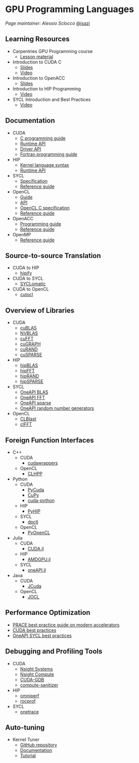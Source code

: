 # GPU Programming Languages

*Page maintainer: Alessio Sclocco* [@isazi](https://github.com/isazi)


## Learning Resources
 
* Carpentries GPU Programming course
  * [Lesson material](https://carpentries-incubator.github.io/lesson-gpu-programming/)
* Introduction to CUDA C
  * [Slides](http://developer.download.nvidia.com/compute/developertrainingmaterials/presentations/cuda_language/Introduction_to_CUDA_C.pptx)
  * [Video](http://on-demand.gputechconf.com/gtc/2012/video/S0624-Monday-Introduction-to-CUDA-C.mp4)
* Introduction to OpenACC
  * [Slides](http://developer.download.nvidia.com/compute/developertrainingmaterials/presentations/openacc/Introduction_To_OpenACC.pptx)
* Introduction to HIP Programming
  * [Video](https://www.youtube.com/watch?v=3ejUwypP0bI)
* SYCL Introduction and Best Practices
  * [Video](https://www.youtube.com/watch?v=TbkrODiVDQY)
 
## Documentation

* CUDA
  * [C programming guide](https://docs.nvidia.com/cuda/cuda-c-programming-guide/index.html)
  * [Runtime API](https://docs.nvidia.com/cuda/cuda-runtime-api/)
  * [Driver API](https://docs.nvidia.com/cuda/cuda-driver-api/index.html)
  * [Fortran programming guide](https://docs.nvidia.com/hpc-sdk/compilers/cuda-fortran-prog-guide/index.html)
* HIP
  * [Kernel language syntax](https://rocm.docs.amd.com/projects/HIP/en/latest/reference/kernel_language.html)
  * [Runtime API](https://rocm.docs.amd.com/projects/HIP/en/latest/.doxygen/docBin/html/modules.html)
* SYCL
  * [Specification](https://registry.khronos.org/SYCL/specs/sycl-2020/html/sycl-2020.html)
  * [Reference guide](https://www.khronos.org/files/sycl/sycl-2020-reference-guide.pdf)
* OpenCL
  * [Guide](https://github.com/KhronosGroup/OpenCL-Guide)
  * [API](https://registry.khronos.org/OpenCL/specs/3.0-unified/html/OpenCL_API.html)
  * [OpenCL C specification](https://registry.khronos.org/OpenCL/specs/3.0-unified/html/OpenCL_C.html)
  * [Reference guide](https://www.khronos.org/files/opencl30-reference-guide.pdf)
* OpenACC
  * [Programming guide](https://www.openacc.org/sites/default/files/inline-files/OpenACC_Programming_Guide_0_0.pdf)
  * [Reference guide](https://www.openacc.org/sites/default/files/inline-files/API%20Guide%202.7.pdf)
* OpenMP
  * [Reference guide](https://www.openmp.org/wp-content/uploads/OpenMPRef-5.0-111802-web.pdf)

## Source-to-source Translation

* CUDA to HIP
  * [hipify](https://github.com/ROCm/HIPIFY)
* CUDA to SYCL
  * [SYCLomatic](https://github.com/oneapi-src/SYCLomatic)
* CUDA to OpenCL
  * [cutocl](https://github.com/benvanwerkhoven/cutocl)

## Overview of Libraries

* CUDA
  * [cuBLAS](http://docs.nvidia.com/cuda/cublas/index.html)
  * [NVBLAS](http://docs.nvidia.com/cuda/nvblas/index.html)
  * [cuFFT](http://docs.nvidia.com/cuda/cufft/index.html)
  * [cuGRAPH](https://docs.rapids.ai/api/cugraph/stable/)
  * [cuRAND](http://docs.nvidia.com/cuda/curand/index.html)
  * [cuSPARSE](http://docs.nvidia.com/cuda/cusparse/index.html)
* HIP
  * [hipBLAS](https://rocm.docs.amd.com/projects/hipBLAS/en/latest/index.html)
  * [hipFFT](https://rocm.docs.amd.com/projects/hipFFT/en/latest/index.html)
  * [hipRAND](https://rocm.docs.amd.com/projects/hipRAND/en/latest/index.html)
  * [hipSPARSE](https://rocm.docs.amd.com/projects/hipSPARSE/en/latest/index.html)
* SYCL
  * [OneAPI BLAS](https://www.intel.com/content/www/us/en/docs/onemkl/developer-reference-dpcpp/2024-0/blas-routines.html#GUID-F277361F-49BA-437B-8100-3D2B6BBC3CC1)
  * [OneAPI FFT](https://www.intel.com/content/www/us/en/docs/onemkl/developer-reference-dpcpp/2024-0/fourier-transform-functions.html#GUID-BB8891E9-D3D3-40B9-BBB1-2390C4340CDA)
  * [OneAPI sparse](https://www.intel.com/content/www/us/en/docs/onemkl/developer-reference-dpcpp/2024-0/sparse-blas-routines.html#GUID-7123D31B-9C7F-4BA7-9792-02A417293E60)
  * [OneAPI random number generators](https://www.intel.com/content/www/us/en/docs/onemkl/developer-reference-dpcpp/2024-0/random-number-generators.html#GUID-FFC80D12-C323-4A9F-83E3-D0ACDB686876)
* OpenCL
  * [CLBlast](https://github.com/CNugteren/CLBlast)
  * [clFFT](https://github.com/clMathLibraries/clFFT)

## Foreign Function Interfaces

* C++
  * CUDA
    * [cudawrappers](https://github.com/nlesc-recruit/cudawrappers)
  * OpenCL
    * [CLHPP](https://github.com/KhronosGroup/OpenCL-CLHPP)
* Python
  * CUDA
    * [PyCuda](https://mathema.tician.de/software/pycuda/)
    * [CuPy](https://cupy.dev/)
    * [cuda-python](https://nvidia.github.io/cuda-python/)
  * HIP
    * [PyHIP](https://github.com/jatinx/PyHIP)
  * SYCL
    * [dpctl](https://github.com/IntelPython/dpctl)
  * OpenCL
    * [PyOpenCL](https://mathema.tician.de/software/pycuda/)
* Julia
  * CUDA
    * [CUDA.jl](https://github.com/JuliaGPU/CUDA.jl)
  * HIP
    * [AMDGPU.jl](https://github.com/JuliaGPU/AMDGPU.jl)
  * SYCL
    * [oneAPI.jl](https://github.com/JuliaGPU/oneAPI.jl)
* Java
  * CUDA
    * [JCuda](http://www.jcuda.org/)
  * OpenCL
    * [JOCL](http://www.jocl.org/)

## Performance Optimization

* [PRACE best practice guide on modern accelerators](https://zenodo.org/records/5839488)
* [CUDA best practices](https://docs.nvidia.com/cuda/cuda-c-best-practices-guide/index.html)
* [OneAPI SYCL best practices](https://www.intel.com/content/www/us/en/docs/oneapi/programming-guide/2023-2/optimize-your-sycl-applications.html)

## Debugging and Profiling Tools

* CUDA
  * [Nsight Systems](https://developer.nvidia.com/nsight-systems)
  * [Nsight Compute](https://developer.nvidia.com/nsight-compute)
  * [CUDA-GDB](http://docs.nvidia.com/cuda/cuda-gdb/index.html)
  * [compute-sanitizer](https://docs.nvidia.com/compute-sanitizer/index.html)
* HIP
  * [omniperf](https://github.com/AMDResearch/omniperf)
  * [rocprof](https://github.com/ROCm/rocprofiler)
* SYCL
  * [onetrace](https://github.com/intel/pti-gpu/tree/master/tools/onetrace)

## Auto-tuning

* Kernel Tuner
  * [GitHub repository](https://github.com/KernelTuner/kernel_tuner)
  * [Documentation](https://kerneltuner.github.io/kernel_tuner/stable/)
  * [Tutorial](https://github.com/KernelTuner/kernel_tuner_tutorial)
